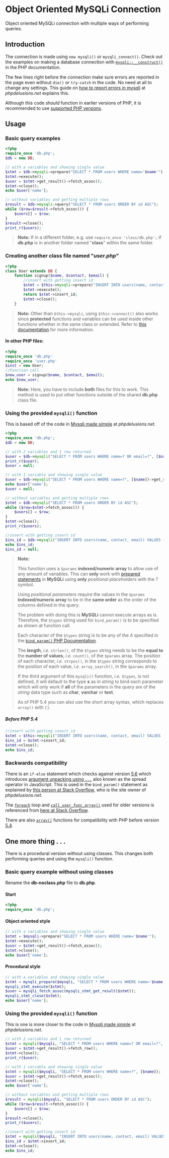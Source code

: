 # Object Oriented MySQLi Connection

Object oriented MySQLi connection with multiple ways of performing queries.

## Introduction

The connection is made using `new mysqli()` or  `mysqli_connect()`. Check out the examples on making a database connection with [`mysqli::__construct()`](https://secure.php.net/manual/en/mysqli.construct.php#refsect1-mysqli.construct-examples) in the PHP documentation.

The few lines right before the connection make sure errors are reported in the page even without `die()` or `try-catch` in the code. No need at all to change any settings. This guide on [how to report errors in mysqli](https://phpdelusions.net/mysqli/error_reporting) at *phpdelusions.net* explains this.

Although this code *should* function in earlier versions of PHP, it is recommended to use [supported PHP versions](https://secure.php.net/supported-versions.php).

## Usage

### Basic query examples

```php
<?php
require_once 'db.php';
$db = new DB;

// with a variables and showing single value
$stmt = $db->mysqli->prepare("SELECT * FROM users WHERE name='$name'");
$stmt->execute();
$user = $stmt->get_result()->fetch_assoc();
$stmt->close();
echo $user['name'];

// without variables and getting multiple rows
$result = $db->mysqli->query("SELECT * FROM users ORDER BY id ASC");
while ($row=$result->fetch_assoc()) {
    $users[] = $row;
}
$result->close();
print_r($users);
```

> **Note:** If in a different folder, e.g. use `require_once 'class/db.php';` if **db.php** is in another folder named "**class**" within the same folder.

### Creating another class file named "*user.php*"

```php
<?php
class User extends DB {
    function signup($name, $contact, $email) {
        //insert with getting insert id
        $stmt = $this->mysqli->prepare("INSERT INTO users(name, contact, email) VALUES ('$name', '$contact', '$email')");
        $stmt->execute();
        return $stmt->insert_id;
        $stmt->close();
    }
```

> **Note:** Other than `$this->mysqli`, using `$this->connect()` also works since **protected** functions and variables can be used inside other functions whether in the same class or extended. Refer to [this documentation](https://secure.php.net/manual/en/language.oop5.visibility.php) for more information.

#### In other PHP files:

```php
<?php
require_once 'db.php'
require_once 'user.php'
$inst = new User;
//Function call
$new_user = signup($name, $contact, $email);
echo $new_user;
```

> **Note:** Here, you have to include **both** files for this to work. This method is used to put other functions outside of the shared **db.php** class file.

### Using the provided `mysqli()` function

This is based off of the code in [Mysqli made simple](https://phpdelusions.net/mysqli/simple) at *phpdelusions.net*.

```php
<?php
require_once 'db.php';
$db = new DB;

// with 2 variables and 1 row returned
$user = $db->mysqli("SELECT * FROM users WHERE name=? OR email=?", [$name, $email])->get_result()->fetch_row();
print_r($user);
$user = null;

// with 1 variable and showing single value
$user = $db->mysqli("SELECT * FROM users WHERE name=?", [$name])->get_result()->fetch_assoc();
echo $user['name'];
$user = null;

// without variables and getting multiple rows
$stmt = $db->mysqli("SELECT * FROM users ORDER BY id ASC");
while ($row=$stmt->fetch_assoc()) {
    $users[] = $row;
}
$stmt->close();
print_r($users);

//insert with getting insert id
$ins_id = $db->mysqli("INSERT INTO users(name, contact, email) VALUES (?, ?, ?)", [$name, $contact, $email], "sis")->insert_id;
echo $ins_id;
$ins_id = null;
```

> **Note:**
>
> This function uses a `$params` **indexed/numeric array** to allow use of any amount of variables. This can **only** work with [prepared statements](https://secure.php.net/manual/en/mysqli.quickstart.prepared-statements.php) in **MySQLi** using **only** *positional placeholders* with the *?* symbol.
>
> Using *positional parameters* require the values in the `$params` **indexed/numeric array** to be in the **same order** as the order of the columns defined in the query.
>
> The problem with doing this is **MySQLi** cannot execute arrays as is. Therefore, the `$types` string used for `bind_param()` is to be specified as shown at function call.
>
> Each character of the `$types` string is to be any of the 4 specified in the [`bind_param()` PHP Documentation](https://secure.php.net/manual/en/mysqli-stmt.bind-param.php).
>
> The **length**, *i.e.* `strlen()`, of the `$types` string needs to be the **equal to** the **number of values**, *i.e.* `count()`, of the `$params` array. The position of each character, *i.e.* `strpos()`, in the `$types` string corresponds to the position of each value, *i.e.* `array_search()`, in the `$params` array.
>
> If the third argument of this `mysqli()` function, *i.e.* `$types`, is not defined, it will default to the type **s** as in *string* to bind each parameter which will only work if **all** of the parameters in the query are of the *string* data type such as **char**, **varchar** or **text**.
>
> As of PHP 5.4 you can also use the short array syntax, which replaces `array()` with `[]`.

##### Before PHP 5.4

```php
//insert with getting insert id
$stmt = $this->mysqli("INSERT INTO users(name, contact, email) VALUES (?, ?, ?)", array($name, $contact, $email), "sis");
$ins_id = $stmt->insert_id;
$stmt->close();
echo $ins_id;
```

### Backwards compatibility

There is an `if-else` statement which checks against version [5.6](https://secure.php.net/migration56.new-features) which introduces [argument unpacking using `...`](https://wiki.php.net/rfc/argument_unpacking) also known as the spread operator in JavaScript. This is used in the `bind_param()` statement as explained by [this person at Stack Overflow](https://stackoverflow.com/a/40718151), who is the site owner of *phpdelusions.net*.

The [`foreach`](https://secure.php.net/manual/en/control-structures.foreach.php) loop and [`call_user_func_array()`](https://secure.php.net/manual/en/function.call-user-func-array.php) used for older versions is referenced from [here at Stack Overflow](https://stackoverflow.com/a/35542447).

There are also [`array()`](https://secure.php.net/manual/en/language.types.array.php#language.types.array.syntax.array-func) functions for compatibility with PHP before version [5.4](https://secure.php.net/migration54.new-features).



## One more thing . . .

There is a procedural version without using classes. This changes both performing queries and using the `mysqli()` function.

### Basic query example without using classes

Rename the **db-noclass.php** file to **db.php**.

#### Start

```php
<?php
require_once 'db.php';
```

#### Object oriented style

```php
// with a variables and showing single value
$stmt = $mysqli->prepare("SELECT * FROM users WHERE name='$name'");
$stmt->execute();
$user = $stmt->get_result()->fetch_assoc();
$stmt->close();
echo $user['name'];
```

#### Procedural style

```php
// with a variables and showing single value
$stmt = mysqli_prepare($mysqli, "SELECT * FROM users WHERE name='$name'");
mysqli_stmt_execute($stmt);
$user = mysqli_fetch_assoc(mysqli_stmt_get_result($stmt));
mysqli_stmt_close($stmt);
echo $user['name'];
```

### Using the provided `mysqli()` function

This is one is more closer to the code in [Mysqli made simple](https://phpdelusions.net/mysqli/simple) at *phpdelusions.net*.

```php
// with 2 variables and 1 row returned
$stmt = mysqli($mysqli, "SELECT * FROM users WHERE name=? OR email=?", [$name, $email]);
$user = $stmt->get_result()->fetch_row();
$stmt->close();
print_r($user);

// with 1 variable and showing single value
$stmt = mysqli($mysqli, "SELECT * FROM users WHERE name=?", [$name]);
$user = $stmt->get_result()->fetch_assoc();
$stmt->close();
echo $user['name'];

// without variables and getting multiple rows
$result = mysqli($mysqli, "SELECT * FROM users ORDER BY id ASC");
while ($row=$result->fetch_assoc()) {
    $users[] = $row;
}
$result->close();
print_r($users);

//insert with getting insert id
$stmt = mysqli($mysqli, "INSERT INTO users(name, contact, email) VALUES (?, ?, ?)", [$name, $contact, $email], "sis");
$ins_id = $stmt->insert_id;
$stmt->close();
echo $ins_id;
```
